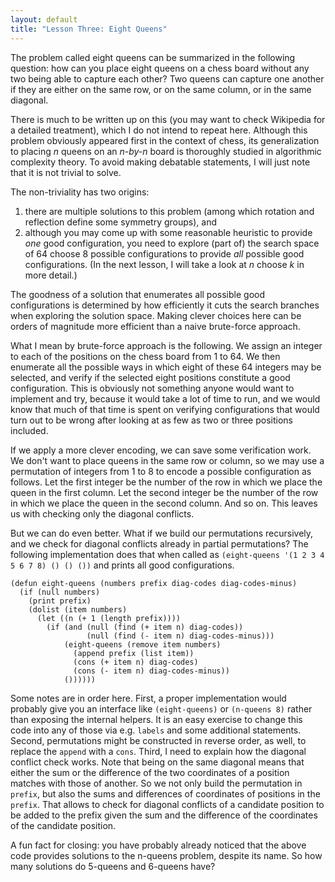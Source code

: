 ```yaml
---
layout: default
title: "Lesson Three: Eight Queens"
---
```


The problem called eight queens can be summarized in the following question:
how can you place eight queens on a chess board without any two being able to
capture each other? Two queens can capture one another if they are either on
the same row, or on the same column, or in the same diagonal.

There is much to be written up on this (you may want to check Wikipedia for a
detailed treatment), which I do not intend to repeat here. Although this problem
obviously appeared first in the context of chess, its generalization to placing
_n_ queens on an _n-by-n_ board is thoroughly studied in algorithmic complexity
theory. To avoid making debatable statements, I will just note that it is not
trivial to solve.

The non-triviality has two origins:

1.  there are multiple solutions to this problem (among which rotation and reflection define some symmetry groups), and
1.  although you may come up with some reasonable heuristic to provide _one_ good configuration, you need to explore (part of) the search space of 64 choose 8 possible configurations to provide _all_ possible good configurations. (In the next lesson, I will take a look at _n_ choose _k_ in more detail.)

The goodness of a solution that enumerates all possible good configurations is determined by how efficiently it cuts the search branches when exploring the solution space. Making clever choices here can be orders of magnitude more efficient than a naive brute-force approach.

What I mean by brute-force approach is the following. We assign an integer to each of the positions on the chess board from 1 to 64. We then enumerate all the possible ways in which eight of these 64 integers may be selected, and verify if the selected eight positions constitute a good configuration. This is obviously not something anyone would want to implement and try, because it would take a lot of time to run, and we would know that much of that time is spent on verifying configurations that would turn out to be wrong after looking at as few as two or three positions included.

If we apply a more clever encoding, we can save some verification work. We don't want to place queens in the same row or column, so we may use a permutation of integers from 1 to 8 to encode a possible configuration as follows. Let the first integer be the number of the row in which we place the queen in the first column. Let the second integer be the number of the row in which we place the queen in the second column. And so on. This leaves us with checking only the diagonal conflicts.

But we can do even better. What if we build our permutations recursively, and we check for diagonal conflicts already in partial permutations? The following implementation does that when called as `(eight-queens '(1 2 3 4 5 6 7 8) () () ())` and prints all good configurations.

    (defun eight-queens (numbers prefix diag-codes diag-codes-minus)
      (if (null numbers)
        (print prefix)
        (dolist (item numbers)
          (let ((n (+ 1 (length prefix))))
            (if (and (null (find (+ item n) diag-codes))
                     (null (find (- item n) diag-codes-minus)))
                (eight-queens (remove item numbers)
                  (append prefix (list item))
                  (cons (+ item n) diag-codes)
                  (cons (- item n) diag-codes-minus))
                ()))))) 

Some notes are in order here. First, a proper implementation would probably give you an interface like `(eight-queens)` or `(n-queens 8)` rather than exposing the internal helpers. It is an easy exercise to change this code into any of those via e.g. `labels` and some additional statements. Second, permutations might be constructed in reverse order, as well, to replace the `append` with a `cons`. Third, I need to explain how the diagonal conflict check works. Note that being on the same diagonal means that either the sum or the difference of the two coordinates of a position matches with those of another. So we not only build the permutation in `prefix`, but also the sums and differences of coordinates of positions in the `prefix`. That allows to check for diagonal conflicts of a candidate position to be added to the prefix given the sum and the difference of the coordinates of the candidate position.

A fun fact for closing: you have probably already noticed that the above code provides solutions to the n-queens problem, despite its name. So how many solutions do 5-queens and 6-queens have?

